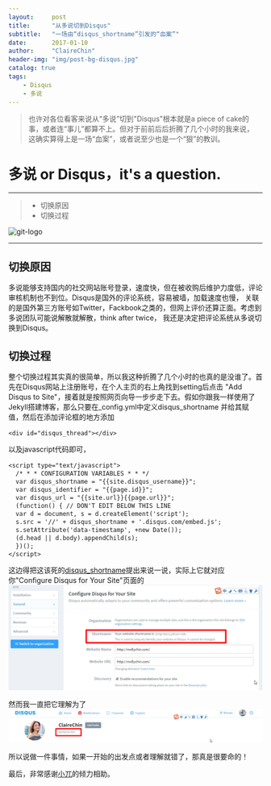 ```yaml
---
layout:     post
title:      "从多说切到Disqus"
subtitle:   "一场由“disqus_shortname”引发的“血案”"
date:       2017-01-10
author:     "ClaireChin"
header-img: "img/post-bg-disqus.jpg"
catalog: true
tags:
    - Disqus
    - 多说
---
```

>也许对各位看客来说从“多说”切到"Disqus"根本就是a piece of cake的事，或者连“事儿”都算不上。但对于前前后后折腾了几个小时的我来说，
这确实算得上是一场“血案”，或者说至少也是一个“狠”的教训。

# 多说 or Disqus，it's a question.
------

> * 切换原因
> * 切换过程

![git-logo](https://www.emyspot.com/medias/images/disqus-blog.jpg)

------

## 切换原因

多说能够支持国内的社交网站账号登录，速度快，但在被收购后维护力度低，评论审核机制也不到位。Disqus是国外的评论系统，容易被墙，加载速度也慢，
关联的是国外第三方账号如Twitter，Fackbook之类的，但网上评价还算正面。考虑到多说团队可能说解散就解散，think after twice，
我还是决定把评论系统从多说切换到Disqus。

## 切换过程

整个切换过程其实真的很简单，所以我这种折腾了几个小时的也真的是没谁了。首先在Disqus网站上注册账号，在个人主页的右上角找到setting后点击
"Add Disqus to Site"，接着就是按照网页向导一步步走下去。假如你跟我一样使用了Jekyll搭建博客，那么只要在_config.yml中定义disqus_shortname
并给其赋值，然后在添加评论框的地方添加


    <div id="disqus_thread"></div>
    

以及javascript代码即可，

    <script type="text/javascript">
      /* * * CONFIGURATION VARIABLES * * */
      var disqus_shortname = "{{site.disqus_username}}";
      var disqus_identifier = "{{page.id}}";
      var disqus_url = "{{site.url}}{{page.url}}";
      (function() { // DON'T EDIT BELOW THIS LINE
      var d = document, s = d.createElement('script');
      s.src = '//' + disqus_shortname + '.disqus.com/embed.js';
      s.setAttribute('data-timestamp', +new Date());
      (d.head || d.body).appendChild(s);
      })();
    </script>
  
 这边得把这该死的[disqus_shortname](http://www.jianshu.com)提出来说一说，实际上它就对应你"Configure Disqus for Your Site"页面的
 ![Shortname](/img/post-sample-disqus-shortname.png)
 
 然而我一直把它理解为了![这个](/img/post-sample-wrong_understanding.png)
 
 所以说做一件事情，如果一开始的出发点或者理解就错了，那真是很要命的！

 
 最后，非常感谢[小兀](https://disqus.com/by/linxiaowu/)的倾力相助。
